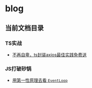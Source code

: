 # blog

## 当前文档目录

### TS实战

- [不再自卑，ts封装axios最佳实践免费送](https://github.com/coveychen95/blog/blob/master/docs/ts/axios.md)

### JS打破砂锅

- [用第一性原理去看 `EventLoop`](https://github.com/coveychen95/blog/blob/master/docs/js/event-loop.md)
